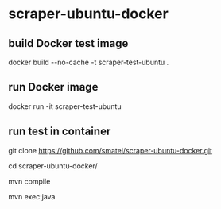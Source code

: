 # scraper-ubuntu-docker

## build Docker test image

docker build --no-cache -t scraper-test-ubuntu .

## run Docker image

docker run -it scraper-test-ubuntu

## run test in container

git clone https://github.com/smatei/scraper-ubuntu-docker.git

cd scraper-ubuntu-docker/

mvn compile

mvn exec:java
